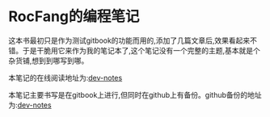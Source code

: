 RocFang的编程笔记
=======

这本书最初只是作为测试gitbook的功能而用的,添加了几篇文章后,效果看起来不错。于是干脆用它来作为我的笔记本了,这个笔记没有一个完整的主题,基本就是个杂货铺,想到到哪写到哪。

本笔记的在线阅读地址为:[dev-notes](http://rocfang.gitbooks.io/dev-notes/content)

本笔记主要书写是在gitbook上进行,但同时在github上有备份。github备份的地址为:[dev-notes](https://github.com/RocFang/dev-notes)
